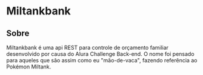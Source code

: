# Miltankbank
## Sobre
Miltankbank é uma api REST para controle de orçamento familiar desenvolvido por causa do Alura Challenge Back-end.
O nome foi pensado para aqueles que são assim como eu "mão-de-vaca", fazendo referência ao Pokémon Miltank.

